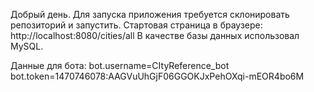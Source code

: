 Добрый день. 
Для запуска приложения требуется склонировать репозиторий и запустить. 
Стартовая страница в браузере:
http://localhost:8080/cities/all
В качестве базы данных использовал MySQL.

Данные для бота:
bot.username=CItyReference_bot
bot.token=1470746078:AAGVuUhGjF06GGOKJxPehOXqi-mEOR4bo6M
